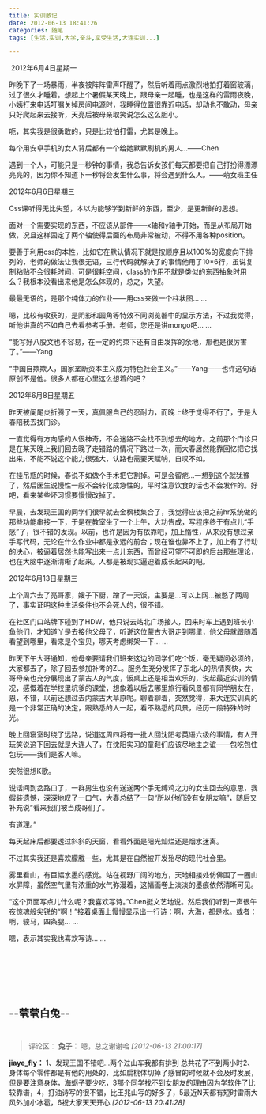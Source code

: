 ```yaml
---
title: 实训散记
date: 2012-06-13 18:41:26
categories: 随笔
tags: [生活,实训,大学,奋斗,享受生活,大连实训...]

---
```

 2012年6月4日星期一

昨晚下了一场暴雨，半夜被阵阵雷声吓醒了，然后听着雨点激烈地拍打着窗玻璃，过了很久才睡着。想起上个暑假某天晚上，跟母亲一起睡，也是这样的雷雨夜晚，小姨打来电话叮嘱关掉房间电源时，我睡得位置很靠近电话，却动也不敢动，母亲只好爬起来去接听，天亮后被母亲取笑说怎么这么胆小。

呃，其实我是很勇敢的，只是比较怕打雷，尤其是晚上。

每个用安卓手机的女人背后都有一个给她默默刷机的男人…——Chen

遇到一个人，可能只是一秒钟的事情，我总告诉女孩们每天都要把自己打扮得漂漂亮亮的，因为你不知道下一秒将会发生什么事，将会遇到什么人。——萌女班主任

2012年6月6日星期三

Css课听得无比失望，本以为能够学到新鲜的东西，至少，是更新鲜的思想。

面对一个需要实现的东西，不应该从部件——x轴和y轴手开始，而是从布局开始做，况且这样固定了两个轴使得后面的布局非常被动，不得不用各种position。

要善于利用css的本性，比如它在默认情况下就是按顺序且以100%的宽度向下排列的，老师的做法让我很无语，三行代码就解决了的事情他用了10*6行，虽说复制粘贴不会很耗时间，可是很耗空间，class的作用不就是类似的东西抽象时用么？我根本没看出来他是怎么体现的，总之，失望。

最最无语的，是那个纯体力的作业——用css来做一个柱状图… …

嗯，比较有收获的，是阴影和圆角等特效不同浏览器中的显示方法，不过我觉得，听他讲真的不如自己去看参考手册。老师，您还是讲mongo吧… …

“能写好八股文也不容易，在一定的约束下还有自由发挥的余地，那也是很厉害了。”——Yang

“中国自欺欺人，国家垄断资本主义成为特色社会主义。”——Yang——也许这句话原创不是他。很多人都在心里这么想着的吧？

2012年6月8日星期五

昨天被阑尾炎折腾了一天，真佩服自己的忍耐力，而晚上终于觉得不行了，于是大春陪我去找门诊。

一直觉得有方向感的人很神奇，不会迷路不会找不到想去的地方。之前那个门诊只是在某天晚上我们回去晚了走错路的情况下路过一次，而大春居然能靠回忆把它找出来，不能不说这个能力很强大，认路也需要天赋呐，自叹不如。

在挂吊瓶的时候，春说不如做个手术把它割掉。可是会留疤…一想到这个就犹豫了，然后医生说慢性一般不会转化成急性的，平时注意饮食的话也不会发作的。好吧，看来某些坏习惯要慢慢改掉了。

早晨，去发现王国的同学们很早就去金枫楼集合了，我觉得应该把之前hr系统做的那些功能串接一下，于是在教室坐了一个上午，大功告成，写程序终于有点儿“手感”了，很不错的发现。以前，也许是因为有依靠吧，加上惰性，从来没有想过亲手写代码，无论在什么作业中都是永远的前台；现在谁也靠不上了，加上有了行动的决心，被逼着居然也能写出来一点儿东西，而曾经可望不可即的后台那些理论，也在大脑中逐渐清晰了起来。人都是被现实逼迫着成长起来的吧。

2012年6月13日星期三

上个周六去了亮哥家，嫂子下厨，蹭了一天饭，主要是…可以上网…被憋了两周了，事实证明这种生活条件也不会死人的，很不错。

在社区门口站牌下碰到了HDW，他只说去站北广场接人，回来时车上遇到班长小鱼他们，才知道丫是去接他父母了，听说这位蒙古大哥走到哪里，他父母就跟随着看望到哪里，看来是个宝贝，哪天考虑绑架一下… …

昨天下午大哥通知，他母亲要请我们班来这边的同学们吃个饭，毫无疑问必须的，大家都去了，除了回去参加补考的ZL。服务生充分发挥了东北人的热情爽快，大哥母亲也充分展现出了蒙古人的气度，饭桌上还是相当欢乐的，说起最近实训的情况，感慨着在学校里坑爹的课堂，想象着以后去哪里旅行看风景都有同学朋友在，恩，不错，以前还想过去内蒙古大草原呢。聊着聊着，突然觉得，来大连实训真的是一个非常正确的决定，跟熟悉的人一起，看不熟悉的风景，经历一段特殊的时光。

晚上回寝室时绕了远路，说道这周四将有一批人回沈阳考英语六级的事情，有人开玩笑说这下回去就是大连人了，在沈阳实习的童鞋们应该尽地主之谊——包吃包住包玩——我们是客人嘛。

突然很想K歌。

说话间到岔路口了，一群男生也没有送送两个手无缚鸡之力的女生回去的意思，我假装遗憾，深深地叹了一口气，大春总结了一句“所以他们没有女朋友嘛”，随后又补充说“看来我们被当成哥们了。

有道理。”

每天起床后都要透过斜斜的天窗，看看外面是阳光灿烂还是烟水迷离。

不过其实我还是喜欢朦胧一些，尤其是在自然被开发殆尽的现代社会里。

雾里看山，有巨幅水墨的感觉。站在视野广阔的地方，天地相接处仿佛围了一圈山水屏障，虽然空气里有浓重的水气弥漫着，这幅画卷上淡淡的墨痕依然清晰可见。

“这个页面写点儿什么呢？我喜欢写诗。”Chen挺文艺地说。然后我们听到一声很午夜惊魂般尖锐的“啊！”接着桌面上慢慢显示出一行诗：啊，大海，都是水。或者：啊，骏马，四条腿… …

嗯，表示其实我也喜欢写诗… …

<br /><br />

<br /><br />

--茕茕白兔--<br /><br />
---
>评论区：
>**兔子：** 嗯，总之谢谢哈  *[2012-06-13 21:00:17]*
>
**jiaye_fly：** 1、发现王国不错吧…两个过山车我都有排到 总共花了不到两小时2、身体每个零件都是有他的用处的，比如扁桃体切掉了感冒的时候就不会及时发展，但是要注意身体，海蛎子要少吃，3那个同学找不到女朋友的理由因为学软件了比较靠谱，4，打油诗写的很不错，比王兆山写的好多了，5最近N天都有短时雷雨大风外加小冰雹，6祝大家天天开心  *[2012-06-13 20:41:28]*
>
